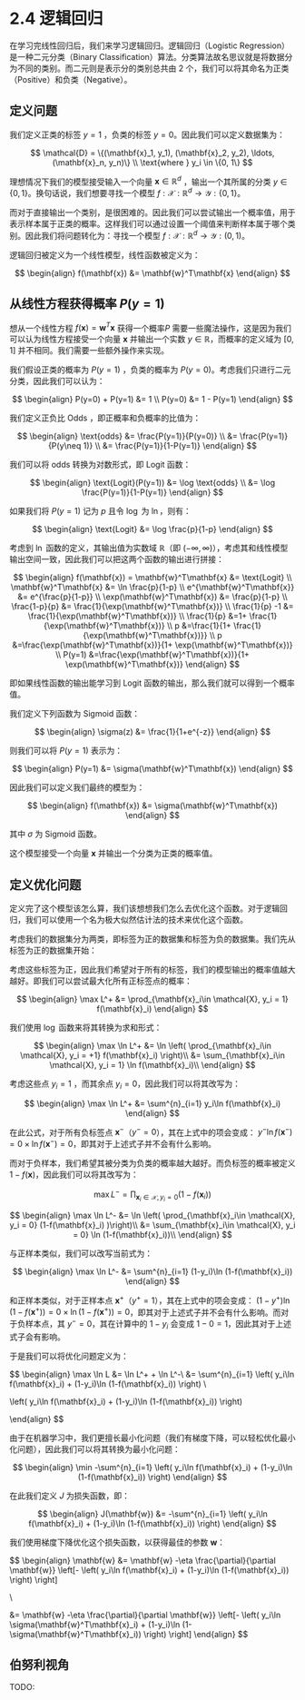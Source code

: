 # 2.4 逻辑回归

在学习完线性回归后，我们来学习逻辑回归。逻辑回归（Logistic Regression）是一种二元分类（Binary Classification）算法。分类算法故名思议就是将数据分为不同的类别。而二元则是表示分的类别总共由 2 个，我们可以将其命名为正类（Positive）和负类（Negative）。

## 定义问题

我们定义正类的标签 $y=1$ ，负类的标签 $y=0$。因此我们可以定义数据集为：

$$
\mathcal{D} = \{(\mathbf{x}_1, y_1), (\mathbf{x}_2, y_2), \ldots, (\mathbf{x}_n, y_n)\}
\\
\text{where } y_i \in \{0, 1\}
$$

理想情况下我们的模型接受输入一个向量 $\mathbf{x}\in \mathbb{R}^d$ ，输出一个其所属的分类 $y\in \{0, 1\}$。换句话说，我们想要寻找一个模型 $f: \mathcal{X}: \mathbb{R}^d\to \mathcal{Y}: \{0, 1\}$。

而对于直接输出一个类别，是很困难的。因此我们可以尝试输出一个概率值，用于表示样本属于正类的概率。这样我们可以通过设置一个阈值来判断样本属于哪个类别。因此我们将问题转化为：寻找一个模型 $f: \mathcal{X}: \mathbb{R}^d\to \mathcal{Y}: (0, 1)$。

逻辑回归被定义为一个线性模型，线性函数被定义为：

$$
\begin{align}
f(\mathbf{x}) &= \mathbf{w}^T\mathbf{x}
\end{align}
$$

## 从线性方程获得概率 $P(y=1)$

想从一个线性方程 $f(\mathbf{x}) = \mathbf{w}^T\mathbf{x}$ 获得一个概率$P$ 需要一些魔法操作，这是因为我们可以认为线性方程接受一个向量 $\mathbf{x}$ 并输出一个实数 $y\in \mathbb{R}$，而概率的定义域为 $[0, 1]$ 并不相同。我们需要一些额外操作来实现。

我们假设正类的概率为 $P(y=1)$ ，负类的概率为 $P(y=0)$。考虑我们只进行二元分类，因此我们可以认为：

$$
\begin{align}
P(y=0) + P(y=1) &= 1
\\
P(y=0) &= 1 - P(y=1)
\end{align}
$$

我们定义正负比 $\text{Odds}$ ，即正概率和负概率的比值为：

$$
\begin{align}
\text{odds}
&= \frac{P(y=1)}{P(y=0)}
\\
&= \frac{P(y=1)}{P(y\neq 1)}
\\
&= \frac{P(y=1)}{1-P(y=1)}
\end{align}
$$

我们可以将 $\text{odds}$ 转换为对数形式，即 $\text{Logit}$ 函数：

$$
\begin{align}
\text{Logit}(P(y=1))
&= \log \text{odds}
\\
&= \log \frac{P(y=1)}{1-P(y=1)}
\end{align}
$$

如果我们将 $P(y=1)$ 记为 $p$ 且令 $\log$ 为 $\ln$，则有：

$$
\begin{align}
\text{Logit}
&= \log \frac{p}{1-p}
\end{align}
$$

考虑到 $\ln$ 函数的定义，其输出值为实数域 $\mathbb{R}$（即 $(-\infty, \infty)$），考虑其和线性模型输出空间一致，因此我们可以把这两个函数的输出进行拼接：

$$
\begin{align}
f(\mathbf{x}) = \mathbf{w}^T\mathbf{x} &= \text{Logit}
\\
\mathbf{w}^T\mathbf{x} &= \ln \frac{p}{1-p}
\\
e^{\mathbf{w}^T\mathbf{x}} &= e^{\frac{p}{1-p}}
\\
\exp(\mathbf{w}^T\mathbf{x}) &= \frac{p}{1-p}
\\
\frac{1-p}{p} &= \frac{1}{\exp(\mathbf{w}^T\mathbf{x})}
\\
\frac{1}{p} -1 &= \frac{1}{\exp(\mathbf{w}^T\mathbf{x})}
\\
\frac{1}{p} &=1+ \frac{1}{\exp(\mathbf{w}^T\mathbf{x})}
\\
p &=\frac{1}{1+ \frac{1}{\exp(\mathbf{w}^T\mathbf{x})}}
\\
p &=\frac{\exp(\mathbf{w}^T\mathbf{x})}{1+ \exp(\mathbf{w}^T\mathbf{x})}
\\
P(y=1) &=\frac{\exp(\mathbf{w}^T\mathbf{x})}{1+ \exp(\mathbf{w}^T\mathbf{x})}
\end{align}
$$

即如果线性函数的输出能学习到 $\text{Logit}$ 函数的输出，那么我们就可以得到一个概率值。

我们定义下列函数为 Sigmoid 函数：

$$
\begin{align}
\sigma(z) &= \frac{1}{1+e^{-z}}
\end{align}
$$

则我们可以将 $P(y=1)$ 表示为：

$$
\begin{align}
P(y=1) &= \sigma(\mathbf{w}^T\mathbf{x})
\end{align}
$$

因此我们可以定义我们最终的模型为：

$$
\begin{align}
f(\mathbf{x}) &= \sigma(\mathbf{w}^T\mathbf{x})
\end{align}
$$

其中 $\sigma$ 为 Sigmoid 函数。

这个模型接受一个向量 $\mathbf{x}$ 并输出一个分类为正类的概率值。

## 定义优化问题

定义完了这个模型该怎么算，我们该想想我们怎么去优化这个函数。对于逻辑回归，我们可以使用一个名为极大似然估计法的技术来优化这个函数。

考虑我们的数据集分为两类，即标签为正的数据集和标签为负的数据集。我们先从标签为正的数据集开始：

考虑这些标签为正，因此我们希望对于所有的标签，我们的模型输出的概率值越大越好。即我们可以尝试最大化所有正标签点的概率：

$$
\begin{align}
\max L^+ &= \prod_{\mathbf{x}_i\in \mathcal{X}, y_i = 1} f(\mathbf{x}_i)
\end{align}
$$

我们使用 $\log$ 函数来将其转换为求和形式：

$$
\begin{align}
\max \ln L^+ &= \ln \left( \prod_{\mathbf{x}_i\in \mathcal{X}, y_i = +1} f(\mathbf{x}_i) \right)\\
&= \sum_{\mathbf{x}_i\in \mathcal{X}, y_i = 1} \ln f(\mathbf{x}_i)\\
\end{align}
$$

考虑这些点 $y_i = 1$ ，而其余点 $y_i = 0$，因此我们可以将其改写为：

$$
\begin{align}
\max \ln L^+ &= \sum^{n}_{i=1} y_i\ln  f(\mathbf{x}_i)
\end{align}
$$

在此公式，对于所有负标签点 $\mathbf{x}^-$（$y^- = 0$），其在上式中的项会变成： $y^-\ln f(\mathbf{x}^-) = 0\times\ln f(\mathbf{x}^-) = 0$，即其对于上述式子并不会有什么影响。


而对于负样本，我们希望其被分类为负类的概率越大越好。而负标签的概率被定义 $1 - f(\mathbf{x})$，因此我们可以将其改写为：

$$
\max L^-=\prod_{\mathbf{x}_i\in \mathcal{X}, y_i = 0} (1-f(\mathbf{x}_i) )
$$

$$
\begin{align}
\max \ln L^- &= \ln \left( \prod_{\mathbf{x}_i\in \mathcal{X}, y_i = 0} (1-f(\mathbf{x}_i) )\right)\\
&= \sum_{\mathbf{x}_i\in \mathcal{X}, y_i = 0} \ln (1-f(\mathbf{x}_i))\\
\end{align}
$$

与正样本类似，我们可以改写当前式为：

$$
\begin{align}
\max \ln L^- &= \sum^{n}_{i=1} (1-y_i)\ln (1-f(\mathbf{x}_i))
\end{align}
$$

和正样本类似，对于正样本点 $\mathbf{x}^+$（$y^+ = 1$），其在上式中的项会变成： $(1-y^+)\ln (1-f(\mathbf{x}^+)) = 0\times\ln (1-f(\mathbf{x}^+)) = 0$，即其对于上述式子并不会有什么影响。而对于负样本点，其 $y^- = 0$，其在计算中的 $1-y_i$ 会变成 $1-0 = 1$，因此其对于上述式子会有影响。

于是我们可以将优化问题定义为：

$$
\begin{align}
\max \ln L &= \ln L^+ + \ln L^-\\
&= \sum^{n}_{i=1}
\left(
    y_i\ln  f(\mathbf{x}_i) + (1-y_i)\ln (1-f(\mathbf{x}_i))
\right)
\\

\left(
    y_i\ln  f(\mathbf{x}_i) + (1-y_i)\ln (1-f(\mathbf{x}_i))
\right)

\end{align}
$$

由于在机器学习中，我们更擅长最小化问题（我们有梯度下降，可以轻松优化最小化问题），因此我们可以将其转换为最小化问题：

$$
\begin{align}
\min -\sum^{n}_{i=1}
\left(
    y_i\ln  f(\mathbf{x}_i) + (1-y_i)\ln (1-f(\mathbf{x}_i))
\right)
\end{align}
$$

在此我们定义 $J$ 为损失函数，即：

$$
\begin{align}
J(\mathbf{w}) &= -\sum^{n}_{i=1}
\left(
    y_i\ln  f(\mathbf{x}_i) + (1-y_i)\ln (1-f(\mathbf{x}_i))
\right)
\end{align}
$$

我们使用梯度下降优化这个损失函数，以获得最佳的参数 $\mathbf{w}$：

$$
\begin{align}
\mathbf{w} &= \mathbf{w} -\eta
 \frac{\partial}{\partial \mathbf{w}}
 \left[-
\left(
    y_i\ln  f(\mathbf{x}_i) + (1-y_i)\ln (1-f(\mathbf{x}_i))
\right)
\right]

\\

&= \mathbf{w} -\eta
 \frac{\partial}{\partial \mathbf{w}}
 \left[-
\left(
    y_i\ln  \sigma(\mathbf{w}^T\mathbf{x}_i) + (1-y_i)\ln (1-\sigma(\mathbf{w}^T\mathbf{x}_i))
\right)
\right]
\end{align}
$$

## 伯努利视角

TODO: